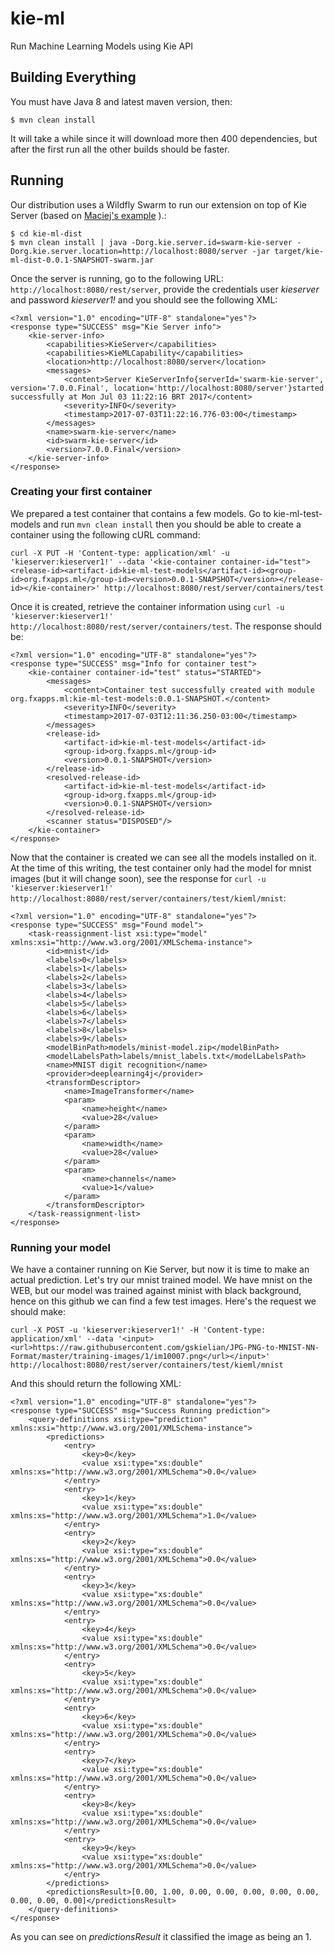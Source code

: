 # kie-ml
Run Machine Learning Models using Kie API

## Building Everything

You must have Java 8 and latest maven version, then:

~~~
$ mvn clean install
~~~

It will take a while since it will download more then 400 dependencies, but after the first run all the other builds should be faster.


## Running

Our distribution uses a Wildfly Swarm to run our extension on top of Kie Server (based on [Maciej's example](http://mswiderski.blogspot.com.br/2016/03/are-you-ready-to-dive-into-wildfly-swarm.html) ).:
~~~
$ cd kie-ml-dist
$ mvn clean install | java -Dorg.kie.server.id=swarm-kie-server -Dorg.kie.server.location=http://localhost:8080/server -jar target/kie-ml-dist-0.0.1-SNAPSHOT-swarm.jar
~~~

Once the server is running, go to the following URL: `http://localhost:8080/rest/server`, provide the credentials user *kieserver* and password *kieserver1!* and you should see the following XML:

~~~
<?xml version="1.0" encoding="UTF-8" standalone="yes"?>
<response type="SUCCESS" msg="Kie Server info">
    <kie-server-info>
        <capabilities>KieServer</capabilities>
        <capabilities>KieMLCapability</capabilities>
        <location>http://localhost:8080/server</location>
        <messages>
            <content>Server KieServerInfo{serverId='swarm-kie-server', version='7.0.0.Final', location='http://localhost:8080/server'}started successfully at Mon Jul 03 11:22:16 BRT 2017</content>
            <severity>INFO</severity>
            <timestamp>2017-07-03T11:22:16.776-03:00</timestamp>
        </messages>
        <name>swarm-kie-server</name>
        <id>swarm-kie-server</id>
        <version>7.0.0.Final</version>
    </kie-server-info>
</response>
~~~

### Creating your first container

We prepared a test container that contains a few models. Go to kie-ml-test-models and run `mvn clean install` then you should be able to create a container using the following cURL command:
~~~
curl -X PUT -H 'Content-type: application/xml' -u 'kieserver:kieserver1!' --data '<kie-container container-id="test"><release-id><artifact-id>kie-ml-test-models</artifact-id><group-id>org.fxapps.ml</group-id><version>0.0.1-SNAPSHOT</version></release-id></kie-container>' http://localhost:8080/rest/server/containers/test
~~~

Once it is created, retrieve the container information using `curl -u 'kieserver:kieserver1!' http://localhost:8080/rest/server/containers/test`. The response should be:

~~~
<?xml version="1.0" encoding="UTF-8" standalone="yes"?>
<response type="SUCCESS" msg="Info for container test">
    <kie-container container-id="test" status="STARTED">
        <messages>
            <content>Container test successfully created with module org.fxapps.ml:kie-ml-test-models:0.0.1-SNAPSHOT.</content>
            <severity>INFO</severity>
            <timestamp>2017-07-03T12:11:36.250-03:00</timestamp>
        </messages>
        <release-id>
            <artifact-id>kie-ml-test-models</artifact-id>
            <group-id>org.fxapps.ml</group-id>
            <version>0.0.1-SNAPSHOT</version>
        </release-id>
        <resolved-release-id>
            <artifact-id>kie-ml-test-models</artifact-id>
            <group-id>org.fxapps.ml</group-id>
            <version>0.0.1-SNAPSHOT</version>
        </resolved-release-id>
        <scanner status="DISPOSED"/>
    </kie-container>
</response>
~~~

Now that the container is created we can see all the models installed on it. At the time of this writing, the test container only had the model for mnist images (but it will change soon), see the response for `curl -u 'kieserver:kieserver1!'  http://localhost:8080/rest/server/containers/test/kieml/mnist`:
~~~
<?xml version="1.0" encoding="UTF-8" standalone="yes"?>
<response type="SUCCESS" msg="Found model">
    <task-reassignment-list xsi:type="model" xmlns:xsi="http://www.w3.org/2001/XMLSchema-instance">
        <id>mnist</id>
        <labels>0</labels>
        <labels>1</labels>
        <labels>2</labels>
        <labels>3</labels>
        <labels>4</labels>
        <labels>5</labels>
        <labels>6</labels>
        <labels>7</labels>
        <labels>8</labels>
        <labels>9</labels>
        <modelBinPath>models/minist-model.zip</modelBinPath>
        <modelLabelsPath>labels/mnist_labels.txt</modelLabelsPath>
        <name>MNIST digit recognition</name>
        <provider>deeplearning4j</provider>
        <transformDescriptor>
            <name>ImageTransformer</name>
            <param>
                <name>height</name>
                <value>28</value>
            </param>
            <param>
                <name>width</name>
                <value>28</value>
            </param>
            <param>
                <name>channels</name>
                <value>1</value>
            </param>
        </transformDescriptor>
    </task-reassignment-list>
</response>
~~~

### Running your model

We have a container running on Kie Server, but now it is time to make an actual prediction. Let's try our mnist trained model. We have mnist on the WEB, but our model was trained against minist with black background, hence on this github we can find a few test images. Here's the request we should make:

~~~
curl -X POST -u 'kieserver:kieserver1!' -H 'Content-type: application/xml' --data '<input><url>https://raw.githubusercontent.com/gskielian/JPG-PNG-to-MNIST-NN-Format/master/training-images/1/im10007.png</url></input>' http://localhost:8080/rest/server/containers/test/kieml/mnist
~~~

And this should return the following XML:

~~~
<?xml version="1.0" encoding="UTF-8" standalone="yes"?>
<response type="SUCCESS" msg="Success Running prediction">
    <query-definitions xsi:type="prediction" xmlns:xsi="http://www.w3.org/2001/XMLSchema-instance">
        <predictions>
            <entry>
                <key>0</key>
                <value xsi:type="xs:double" xmlns:xs="http://www.w3.org/2001/XMLSchema">0.0</value>
            </entry>
            <entry>
                <key>1</key>
                <value xsi:type="xs:double" xmlns:xs="http://www.w3.org/2001/XMLSchema">1.0</value>
            </entry>
            <entry>
                <key>2</key>
                <value xsi:type="xs:double" xmlns:xs="http://www.w3.org/2001/XMLSchema">0.0</value>
            </entry>
            <entry>
                <key>3</key>
                <value xsi:type="xs:double" xmlns:xs="http://www.w3.org/2001/XMLSchema">0.0</value>
            </entry>
            <entry>
                <key>4</key>
                <value xsi:type="xs:double" xmlns:xs="http://www.w3.org/2001/XMLSchema">0.0</value>
            </entry>
            <entry>
                <key>5</key>
                <value xsi:type="xs:double" xmlns:xs="http://www.w3.org/2001/XMLSchema">0.0</value>
            </entry>
            <entry>
                <key>6</key>
                <value xsi:type="xs:double" xmlns:xs="http://www.w3.org/2001/XMLSchema">0.0</value>
            </entry>
            <entry>
                <key>7</key>
                <value xsi:type="xs:double" xmlns:xs="http://www.w3.org/2001/XMLSchema">0.0</value>
            </entry>
            <entry>
                <key>8</key>
                <value xsi:type="xs:double" xmlns:xs="http://www.w3.org/2001/XMLSchema">0.0</value>
            </entry>
            <entry>
                <key>9</key>
                <value xsi:type="xs:double" xmlns:xs="http://www.w3.org/2001/XMLSchema">0.0</value>
            </entry>
        </predictions>
        <predictionsResult>[0.00, 1.00, 0.00, 0.00, 0.00, 0.00, 0.00, 0.00, 0.00, 0.00]</predictionsResult>
    </query-definitions>
</response>
~~~

As you can see on *predictionsResult* it classified the image as being an 1.
